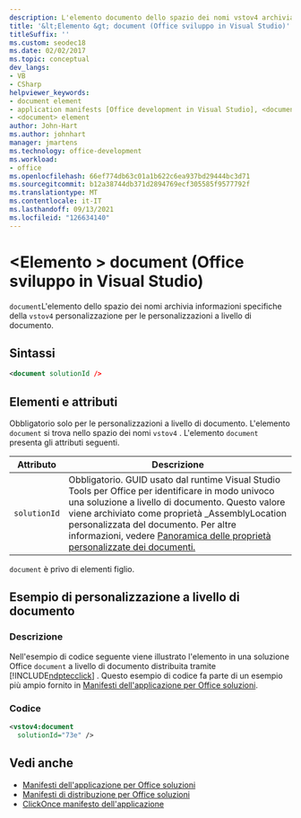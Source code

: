 ```yaml
---
description: L'elemento documento dello spazio dei nomi vstov4 archivia informazioni specifiche della personalizzazione per le personalizzazioni a livello di documento.
title: '&lt;Elemento &gt; document (Office sviluppo in Visual Studio)'
titleSuffix: ''
ms.custom: seodec18
ms.date: 02/02/2017
ms.topic: conceptual
dev_langs:
- VB
- CSharp
helpviewer_keywords:
- document element
- application manifests [Office development in Visual Studio], <document> element
- <document> element
author: John-Hart
ms.author: johnhart
manager: jmartens
ms.technology: office-development
ms.workload:
- office
ms.openlocfilehash: 66ef774db63c01a1b622c6ea937bd29444bc3d71
ms.sourcegitcommit: b12a38744db371d2894769ecf305585f9577792f
ms.translationtype: MT
ms.contentlocale: it-IT
ms.lasthandoff: 09/13/2021
ms.locfileid: "126634140"
---
```

# <a name="ltdocumentgt-element-office-development-in-visual-studio"></a>&lt;Elemento &gt; document (Office sviluppo in Visual Studio)
  `document`L'elemento dello spazio dei nomi archivia informazioni specifiche della `vstov4` personalizzazione per le personalizzazioni a livello di documento.

## <a name="syntax"></a>Sintassi

```xml
<document solutionId />
```

## <a name="elements-and-attributes"></a>Elementi e attributi
 Obbligatorio solo per le personalizzazioni a livello di documento. L'elemento `document` si trova nello spazio dei nomi `vstov4` . L'elemento `document` presenta gli attributi seguenti.

|Attributo|Descrizione|
|---------------|-----------------|
|`solutionId`|Obbligatorio. GUID usato dal runtime Visual Studio Tools per Office per identificare in modo univoco una soluzione a livello di documento. Questo valore viene archiviato come proprietà _AssemblyLocation personalizzata del documento. Per altre informazioni, vedere [Panoramica delle proprietà personalizzate dei documenti.](../vsto/custom-document-properties-overview.md)|

 `document` è privo di elementi figlio.

## <a name="document-level-customization-example"></a>Esempio di personalizzazione a livello di documento

### <a name="description"></a>Descrizione
 Nell'esempio di codice seguente viene illustrato l'elemento in una soluzione Office `document` a livello di documento distribuita tramite [!INCLUDE[ndptecclick](../vsto/includes/ndptecclick-md.md)] . Questo esempio di codice fa parte di un esempio più ampio fornito in [Manifesti dell'applicazione per Office soluzioni](../vsto/application-manifests-for-office-solutions.md).

### <a name="code"></a>Codice

```xml
<vstov4:document
  solutionId="73e" />
```

## <a name="see-also"></a>Vedi anche

- [Manifesti dell'applicazione per Office soluzioni](../vsto/application-manifests-for-office-solutions.md)
- [Manifesti di distribuzione per Office soluzioni](../vsto/deployment-manifests-for-office-solutions.md)
- [ClickOnce manifesto dell'applicazione](../deployment/clickonce-application-manifest.md)
